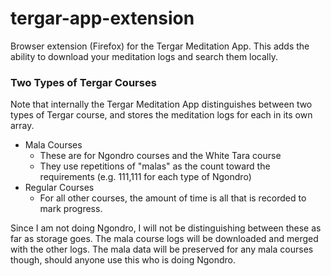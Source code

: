 # tergar-app-extension
Browser extension (Firefox) for the Tergar Meditation App.  This adds the ability to download your
meditation logs and search them locally.

### Two Types of Tergar Courses
Note that internally the Tergar Meditation App distinguishes between two types of Tergar course,
and stores the meditation logs for each in its own array.

- Mala Courses
  - These are for Ngondro courses and the White Tara course
  - They use repetitions of "malas" as the count toward the requirements (e.g. 111,111 for each
  type of Ngondro)
- Regular Courses
  - For all other courses, the amount of time is all that is recorded to mark progress.

Since I am not doing Ngondro, I will not be distinguishing between these as far as storage goes.
The mala course logs will be downloaded and merged with the other logs.  The mala data will be
preserved for any mala courses though, should anyone use this who is doing Ngondro.

